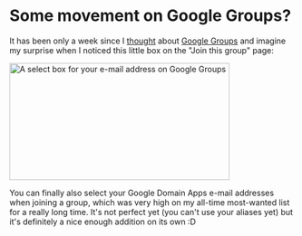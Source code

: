 # Some movement on Google Groups?

It has been only a week since I <a href="http://zerokspot.com/weblog/2009/10/27/little-love-for-googlegroups/">thought</a> about <a href="http://groups.google.com">Google Groups</a> and imagine my surprise when I noticed this little box on the &quot;Join this group&quot; page:

<img class="figure" alt="A select box for your e-mail address on Google Groups" height="207" src="/uploads/ggroups-selectmail.png" width="388" />

You can finally also select your Google Domain Apps e-mail addresses when joining a group, which was very high on my all-time most-wanted list for a really long time. It&#39;s not perfect yet (you can&#39;t use your aliases yet) but it&#39;s definitely a nice enough addition on its own :D

